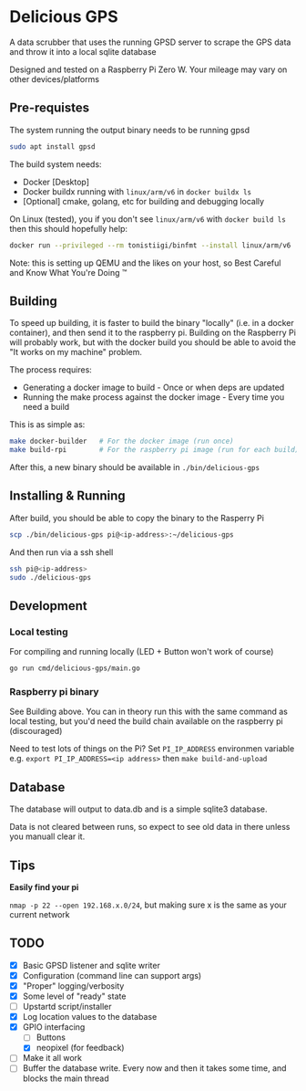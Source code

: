 # Delicious GPS

A data scrubber that uses the running GPSD server to scrape the GPS data and throw it into a local sqlite database

Designed and tested on a Raspberry Pi Zero W. Your mileage may vary on other devices/platforms

## Pre-requistes

The system running the output binary needs to be running gpsd

```sh
sudo apt install gpsd
```

The build system needs:

- Docker [Desktop]
- Docker buildx running with `linux/arm/v6` in `docker buildx ls`
- [Optional] cmake, golang, etc for building and debugging locally

On Linux (tested), you if you don't see `linux/arm/v6` with `docker build ls` then this should hopefully help:

```sh
docker run --privileged --rm tonistiigi/binfmt --install linux/arm/v6
```

Note: this is setting up QEMU and the likes on your host, so Best Careful and Know What You're Doing :tm:

## Building

To speed up building, it is faster to build the binary "locally" (i.e. in a docker container), and then send it to the raspberry pi. Building on the Raspberry Pi will probably work, but with the docker build you should be able to avoid the "It works on my machine" problem.

The process requires:

- Generating a docker image to build - Once or when deps are updated
- Running the make process against the docker image - Every time you need a build

This is as simple as:

```sh
make docker-builder   # For the docker image (run once)
make build-rpi        # For the raspberry pi image (run for each build)
```

After this, a new binary should be available in `./bin/delicious-gps`

## Installing & Running

After build, you should be able to copy the binary to the Rasperry Pi

```sh
scp ./bin/delicious-gps pi@<ip-address>:~/delicious-gps
```

And then run via a ssh shell

```sh
ssh pi@<ip-address>
sudo ./delicious-gps
```

## Development

### Local testing

For compiling and running locally (LED + Button won't work of course)

```sh
go run cmd/delicious-gps/main.go
```

### Raspberry pi binary

See Building above. You can in theory run this with the same command as local testing, but you'd need the build chain available on the raspberry pi (discouraged)

Need to test lots of things on the Pi? Set `PI_IP_ADDRESS` environmen variable e.g. `export PI_IP_ADDRESS=<ip address>` then `make build-and-upload`

## Database

The database will output to data.db and is a simple sqlite3 database.

Data is not cleared between runs, so expect to see old data in there unless you
manuall clear it.

## Tips

**Easily find your pi**

`nmap -p 22 --open 192.168.x.0/24`, but making sure x is the same as your current network

## TODO

- [x] Basic GPSD listener and sqlite writer
- [x] Configuration (command line can support args)
- [x] "Proper" logging/verbosity
- [x] Some level of "ready" state
- [ ] Upstartd script/installer
- [x] Log location values to the database
- [x] GPIO interfacing
  - [ ] Buttons
  - [x] neopixel (for feedback)
- [ ] Make it all work
- [ ] Buffer the database write. Every now and then it takes some time, and blocks the main thread

